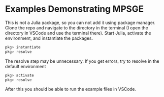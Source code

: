 # Examples Demonstrating MPSGE

This is not a Julia package, so you can not add it using package manager. Clone the repo and navigate to the directory in the terminal (I open the directory in VSCode and use the terminal there). Start Julia, activate the environment, and instantiate the packages.


```julia
pkg> instantiate
pkg> resolve
```

The resolve step may be unnecessary. If you get errors, try to resolve in the default environment

```julia
pkg> activate
pkg> resolve
```

After this you should be able to run the example files in VSCode.